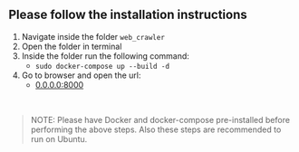 ## Please follow the installation instructions
1) Navigate inside the folder `web_crawler`
2) Open the folder in terminal
3) Inside the folder run the following command:
    - `sudo docker-compose up --build -d`
4) Go to browser and open the url:
    -  [0.0.0.0:8000](http://0.0.0.0:8000)
<br>

>NOTE: Please have Docker and docker-compose pre-installed before performing the above steps. Also these steps are recommended to run on Ubuntu.